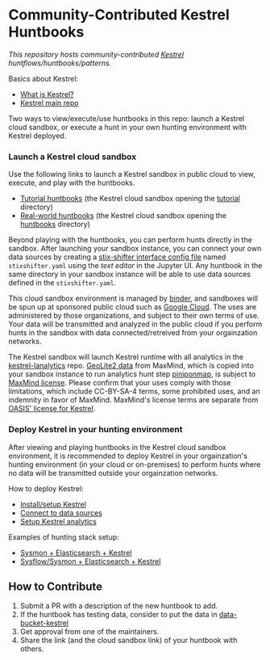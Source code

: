 # Community-Contributed Kestrel Huntbooks

*This repository hosts community-contributed [Kestrel](https://github.com/opencybersecurityalliance/kestrel-lang) huntflows/huntbooks/patterns.*

Basics about Kestrel:

- [What is Kestrel?](https://kestrel.readthedocs.io/en/latest/overview/)
- [Kestrel main repo](https://github.com/opencybersecurityalliance/kestrel-lang)

Two ways to view/execute/use huntbooks in this repo: launch a Kestrel cloud sandbox, or execute a hunt in your own hunting environment with Kestrel deployed.

### Launch a Kestrel cloud sandbox

Use the following links to launch a Kestrel sandbox in public cloud to view, execute, and play with the huntbooks.

- [Tutorial huntbooks](https://mybinder.org/v2/gh/opencybersecurityalliance/kestrel-huntbook/HEAD?filepath=tutorial) (the Kestrel cloud sandbox opening the [tutorial](https://github.com/opencybersecurityalliance/kestrel-huntbook/tree/main/tutorial) directory)
- [Real-world huntbooks](https://mybinder.org/v2/gh/opencybersecurityalliance/kestrel-huntbook/HEAD?filepath=huntbooks) (the Kestrel cloud sandbox opening the [huntbooks](https://github.com/opencybersecurityalliance/kestrel-huntbook/tree/main/huntbooks) directory)

Beyond playing with the huntbooks, you can perform hunts directly in the sandbox. After launching your sandbox instance, you can connect your own data sources by creating a [stix-shifter interface config file](https://kestrel.readthedocs.io/en/latest/source/kestrel_datasource_stixshifter.interface.html) named `stixshifter.yaml` using the _text editor_ in the Jupyter UI. Any huntbook in the same directory in your sandbox instance will be able to use data sources defined in the `stixshifter.yaml`.

This cloud sandbox environment is managed by [binder](https://mybinder.org/), and sandboxes will be spun up at sponsored public cloud such as [Google Cloud](https://cloud.google.com/). The uses are administered by those organizations, and subject to their own terms of use. Your data will be transmitted and analyzed in the public cloud if you perform hunts in the sandbox with data connected/retreived from your orgainzation networks.

The Kestrel sandbox will launch Kestrel runtime with all analytics in the [kestrel-lanalytics](https://github.com/opencybersecurityalliance/kestrel-analytics/) repo. [GeoLite2 data](https://dev.maxmind.com/geoip/geolite2-free-geolocation-data?lang=en) from MaxMind, which is copied into your sandbox instance to run analytics hunt step [piniponmap](https://github.com/opencybersecurityalliance/kestrel-analytics/tree/release/analytics/piniponmap), is subject to [MaxMind license](https://www.maxmind.com/en/geolite2/eula). Please confirm that your uses comply with those limitations, which include CC-BY-SA-4 terms, some prohibited uses, and an indemnity in favor of MaxMind. MaxMind's license terms are separate from [OASIS' license for Kestrel](https://github.com/opencybersecurityalliance/kestrel-lang/blob/develop/LICENSE.md).

### Deploy Kestrel in your hunting environment

After viewing and playing huntbooks in the Kestrel cloud sandbox environment, it is recommended to deploy Kestrel in your orgainzation's hunting environment (in your cloud or on-premises) to perform hunts where no data will be transmitted outside your orgainzation networks.

How to deploy Kestrel:
- [Install/setup Kestrel](https://kestrel.readthedocs.io/en/latest/installation/runtime.html)
- [Connect to data sources](https://kestrel.readthedocs.io/en/latest/installation/datasource.html)
- [Setup Kestrel analytics](https://kestrel.readthedocs.io/en/latest/installation/analytics.html)

Examples of hunting stack setup:
- [Sysmon + Elasticsearch + Kestrel](https://opencybersecurityalliance.org/posts/kestrel-2021-07-26/)
- [Sysflow/Sysmon + Elasticsearch + Kestrel](https://opencybersecurityalliance.org/posts/kestrel-sysflow-bheu21-open-hunting-stack/)

## How to Contribute

1. Submit a PR with a description of the new huntbook to add.
2. If the huntbook has testing data, consider to put the data in [data-bucket-kestrel](https://github.com/opencybersecurityalliance/data-bucket-kestrel)
3. Get approval from one of the maintainers.
4. Share the link (and the cloud sandbox link) of your huntbook with others.

